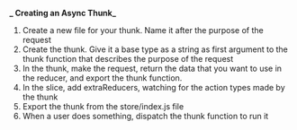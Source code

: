 **_ Creating an Async Thunk_**

1. Create a new file for your thunk. Name it after the purpose of the request
2. Create the thunk. Give it a base type as a string as first argument to the thunk function that describes the purpose of the request
3. In the thunk, make the request, return the data that you want to use in the reducer, and export the thunk function.
4. In the slice, add extraReducers, watching for the action types made by the thunk
5. Export the thunk from the store/index.js file
6. When a user does something, dispatch the thunk function to run it
